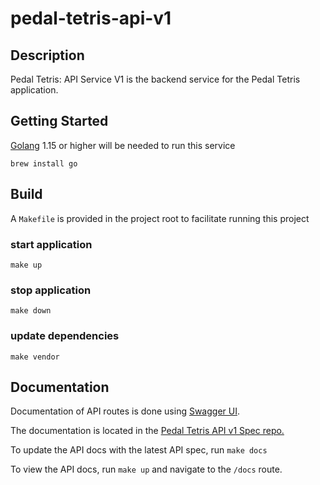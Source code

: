 # pedal-tetris-api-v1

## Description

Pedal Tetris: API Service V1 is the backend service for the Pedal Tetris application.

## Getting Started

[Golang](https://golang.org/) 1.15 or higher will be needed to run this service

```
brew install go
```

## Build

A `Makefile` is provided in the project root to facilitate running this project

### start application

```
make up
```

### stop application

```
make down
```

### update dependencies

```
make vendor
```

## Documentation

Documentation of API routes is done using [Swagger UI](https://swagger.io).

The documentation is located in the [Pedal Tetris API v1 Spec repo.](https://github.com/zack-jack/pedal-tetris-api-v1-spec)

To update the API docs with the latest API spec, run `make docs`

To view the API docs, run `make up` and navigate to the `/docs` route.
